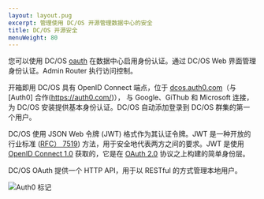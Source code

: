 ```yaml
---
layout: layout.pug
excerpt: 管理使用 DC/OS 开源管理数据中心的安全
title: DC/OS 开源安全
menuWeight: 80
---
```

<!-- The source repository for this topic is https://github.com/dcos/dcos-docs-site -->

您可以使用 DC/OS [oauth](https://github.com/dcos/dcos-oauth) 在数据中心启用身份认证。通过 DC/OS Web 界面管理身份认证。Admin Router 执行访问控制。

开箱即用 DC/OS 具有 OpenID Connect 端点，位于 [dcos.auth0.com](https://dcos.auth0.com/.well-known/openid-configuration)（与 [Auth0] 合作(https://auth0.com/)）， 与 Google、GiThub 和 Microsoft 连接，为 DC/OS 安装提供基本身份认证。DC/OS 自动添加登录到 DC/OS 群集的第一个用户。

DC/OS 使用 JSON Web 令牌 (JWT) 格式作为其认证令牌。JWT 是一种开放的行业标准 ([RFC）
7519](https://tools.ietf.org/html/rfc7519)) 方法，用于安全地代表两方之间的要求。JWT 是使用
[OpenID Connect 1.0](https://openid.net/specs/openid-connect-core-1_0.html) 获取的，它是在
[OAuth 2.0](http://oauth.net/2/) 协议之上构建的简单身份层。

DC/OS OAuth 提供一个 HTTP API，用于以 RESTful 的方式管理本地用户。

![Auth0 标记](/cn/1.11/img/a0-badge-light.png)
